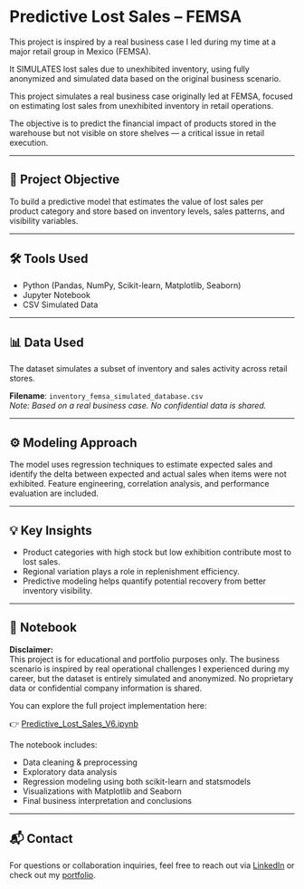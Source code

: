 # Predictive Lost Sales – FEMSA

This project is inspired by a real business case I led during my time at a major retail group in Mexico (FEMSA).

It SIMULATES lost sales due to unexhibited inventory, using fully anonymized and simulated data based on the original business scenario.

This project simulates a real business case originally led at FEMSA, focused on estimating lost sales from unexhibited inventory in retail operations. 

The objective is to predict the financial impact of products stored in the warehouse but not visible on store shelves — a critical issue in retail execution.

---

## 🎯 Project Objective
To build a predictive model that estimates the value of lost sales per product category and store based on inventory levels, sales patterns, and visibility variables.

---

## 🛠️ Tools Used
- Python (Pandas, NumPy, Scikit-learn, Matplotlib, Seaborn)
- Jupyter Notebook
- CSV Simulated Data

---

## 📊 Data Used
The dataset simulates a subset of inventory and sales activity across retail stores.

**Filename**: `inventory_femsa_simulated_database.csv`  
*Note: Based on a real business case. No confidential data is shared.*

---

## ⚙️ Modeling Approach
The model uses regression techniques to estimate expected sales and identify the delta between expected and actual sales when items were not exhibited. Feature engineering, correlation analysis, and performance evaluation are included.

---

## 💡 Key Insights
- Product categories with high stock but low exhibition contribute most to lost sales.
- Regional variation plays a role in replenishment efficiency.
- Predictive modeling helps quantify potential recovery from better inventory visibility.

---

## 📘 Notebook

**Disclaimer:**  
This project is for educational and portfolio purposes only. The business scenario is inspired by real operational challenges I experienced during my career, but the dataset is entirely simulated and anonymized. No proprietary data or confidential company information is shared.

You can explore the full project implementation here:

👉 [Predictive_Lost_Sales_V6.ipynb](./Predictive_Lost_Sales_V6.ipynb)

The notebook includes:
- Data cleaning & preprocessing
- Exploratory data analysis
- Regression modeling using both scikit-learn and statsmodels
- Visualizations with Matplotlib and Seaborn
- Final business interpretation and conclusions

---

## 📬 Contact
For questions or collaboration inquiries, feel free to reach out via [LinkedIn](https://www.linkedin.com/) or check out my [portfolio](https://github.com/adriana-guillen).
